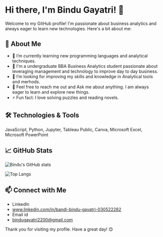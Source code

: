# Hi there, I'm Bindu Gayatri! 👋

Welcome to my GitHub profile! I'm passionate about business analytics and always eager to learn new technologies. Here's a bit about me:

## 🚀 About Me

- 🌱 I’m currently learning new programming languages and analytical techniques.
- 💼 I'm a undergraduate BBA Business Analytics student passionate about leveraging management and technology to improve day to day business.
- 🤔 I’m looking for improving my skills and knowledge in Analytical tools and merhods.
- 💬 Feel free to reach me out and Ask me about anything. I am always eager to learn and explore new things.
- ⚡ Fun fact: I love solving puzzles and reading novels.

## 🛠️ Technologies & Tools

JavaScript, Python, Jupyter, Tableau Public, Canva, Microsoft Excel, Microsoft PowerPoint 


## 📈 GitHub Stats

![Bindu's GitHub stats](https://github-readme-stats.vercel.app/api?username=bindugayatri02&show_icons=true&theme=radical)

![Top Langs](https://github-readme-stats.vercel.app/api/top-langs/?username=bindugayatri02&layout=compact&theme=radical)

## 📫 Connect with Me

- LinkedIn
- www.linkedin.com/in/bandi-bindu-gayatri-030522282
- Email id
- bindugayatri2200@gmail.com

Thank you for visiting my profile. Have a great day! 😊
